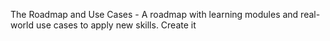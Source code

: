 The Roadmap and Use Cases - A roadmap with learning modules and real-world use cases to apply new skills. Create it
